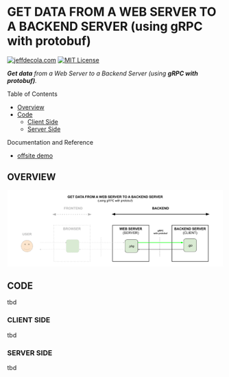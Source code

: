 # GET DATA FROM A WEB SERVER TO A BACKEND SERVER (using gRPC with protobuf)

[![jeffdecola.com](https://img.shields.io/badge/website-jeffdecola.com-blue)](https://jeffdecola.com)
[![MIT License](https://img.shields.io/:license-mit-blue.svg)](https://jeffdecola.mit-license.org)

_**Get data**
from a Web Server
to a Backend Server
(using **gRPC with protobuf)**._

Table of Contents

* [Overview](https://github.com/JeffDeCola/my-frontend-and-backend-api-examples/tree/main/my-frontend-and-backend-api-examples/backend-server-as-a-client/get-data-from-web-server-to-backend-server-using-grpc-with-protobuf#overview)
* [Code](https://github.com/JeffDeCola/my-frontend-and-backend-api-examples/tree/main/my-frontend-and-backend-api-examples/backend-server-as-a-client/get-data-from-web-server-to-backend-server-using-grpc-with-protobuf#code)
  * [Client Side](https://github.com/JeffDeCola/my-frontend-and-backend-api-examples/tree/main/my-frontend-and-backend-api-examples/backend-server-as-a-client/get-data-from-web-server-to-backend-server-using-grpc-with-protobuf#client-side)
  * [Server Side](https://github.com/JeffDeCola/my-frontend-and-backend-api-examples/tree/main/my-frontend-and-backend-api-examples/backend-server-as-a-client/get-data-from-web-server-to-backend-server-using-grpc-with-protobuf#server-side)

Documentation and Reference

* [offsite demo](http://www.jeffdecola.com/my-frontend-and-backend-api-examples/index.php?page=get-data-from-web-server-to-backend-server-using-grpc-with-protobuf)

## OVERVIEW

![IMAGE](../../../docs/pics/backend-server-as-a-client/get-data-from-web-server-to-backend-server-using-grpc-with-protobuf.svg)

## CODE

tbd

### CLIENT SIDE

tbd

### SERVER SIDE

tbd
